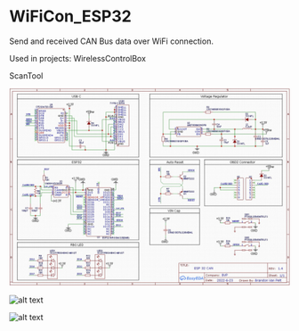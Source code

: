 # WiFiCon_ESP32

Send and received CAN Bus data over WiFi connection.

Used in  projects:
WirelessControlBox

ScanTool

![alt text](https://github.com/BrandonVP/WiFiCon_ESP32/blob/master/ESP32_CAN_Sch.jpg)

![alt text](https://github.com/BrandonVP/WiFiCon_ESP32/blob/master/20220711_113830.jpg)

![alt text](https://github.com/BrandonVP/WiFiCon_ESP32/blob/master/20220711_221631.jpg)
